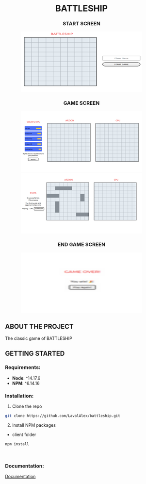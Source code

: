 

<div align="center">
  <h1 align="center">BATTLESHIP</h1>
</div>



<div align="center">
  <h3>START SCREEN</h3>
  <img src="img/start.png" alt="Logo" width="400" height="200">
</div>  



<div align="center">
  <h3>GAME SCREEN</h3>

<img    src="img/game.png" alt="Logo" width="400" height="200">
  <img  src="img/game-ship.png" alt="Logo" width="400" height="200">
</div  >

<div align="center">
  <h3>END GAME SCREEN</h3>

<img    src="img/game-over.png" alt="Logo" width="400" height="200">

</div  >



 



<!-- ABOUT THE PROJECT -->

## ABOUT THE PROJECT 
The classic game of BATTLESHIP



<!-- GETTING STARTED -->
## GETTING STARTED  



### Requirements:

 * __Node__: ^14.17.6
 * __NPM__: ^6.14.16 
 

### Installation:

1. Clone the repo


```sh
git clone https://github.com/LavalAlex/battleship.git
```


2. Install NPM packages

* client folder

```sh
npm install
```

<br />


### Documentation:

  <a href="https://github.com/LavalAlex/battleship/blob/master/docs/index.html">
    Documentation
  </a>
